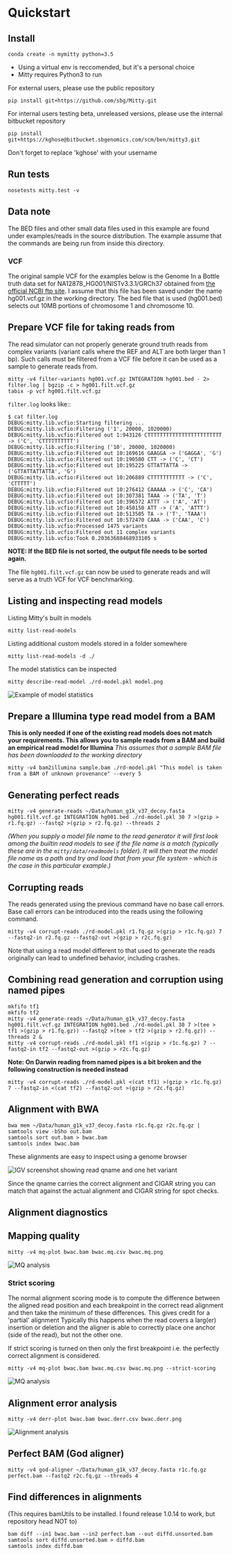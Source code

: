 Quickstart
==========

Install
-------
```
conda create -n mymitty python=3.5
```
* Using a virtual env is reccomended, but it's a personal choice
* Mitty requires Python3 to run

For external users, please use the public repository

```
pip install git+https://github.com/sbg/Mitty.git
```


For internal users testing beta, unreleased versions, please use the internal bitbucket repository

```
pip install git+https://kghose@bitbucket.sbgenomics.com/scm/ben/mitty3.git
```

Don't forget to replace 'kghose' with your username


Run tests
---------

```
nosetests mitty.test -v
```

Data note
---------
The BED files and other small data files used in this example are found under examples/reads in the source
distribution. The example assume that the commands are being run from inside this directory. 


### VCF

The original sample VCF for the examples below is the Genome In a Bottle truth data set for 
NA12878_HG001/NISTv3.3.1/GRCh37 obtained from [the official NCBI ftp site][giab]. I assume that this
file has been saved under the name hg001.vcf.gz in the working directory. The bed file that is used
(hg001.bed) selects out 10MB portions of chromosome 1 and chromosome 10.

[giab]: ftp://ftp-trace.ncbi.nlm.nih.gov/giab/ftp/release/NA12878_HG001/NISTv3.3.1/GRCh37/



Prepare VCF file for taking reads from
--------------------------------------
The read simulator can not properly generate ground truth reads from complex variants (variant calls where the REF and
ALT are both larger than 1 bp). Such calls must be filtered from a VCF file before it can be used as a sample to
generate reads from.

```
mitty -v4 filter-variants hg001.vcf.gz INTEGRATION hg001.bed - 2> filter.log | bgzip -c > hg001.filt.vcf.gz
tabix -p vcf hg001.filt.vcf.gz
```

`filter.log` looks like::

```
$ cat filter.log 
DEBUG:mitty.lib.vcfio:Starting filtering ...
DEBUG:mitty.lib.vcfio:Filtering ('1', 20000, 1020000)
DEBUG:mitty.lib.vcfio:Filtered out 1:943126 CTTTTTTTTTTTTTTTTTTTTTTTT -> ('C', 'CTTTTTTTTTT')
DEBUG:mitty.lib.vcfio:Filtering ('10', 20000, 1020000)
DEBUG:mitty.lib.vcfio:Filtered out 10:169616 GAAGGA -> ('GAGGA', 'G')
DEBUG:mitty.lib.vcfio:Filtered out 10:190580 CTT -> ('C', 'CT')
DEBUG:mitty.lib.vcfio:Filtered out 10:195225 GTTATTATTA -> ('GTTATTATTATTA', 'G')
DEBUG:mitty.lib.vcfio:Filtered out 10:206889 CTTTTTTTTTTT -> ('C', 'CTTTTT')
DEBUG:mitty.lib.vcfio:Filtered out 10:276412 CAAAAA -> ('C', 'CA')
DEBUG:mitty.lib.vcfio:Filtered out 10:307381 TAAA -> ('TA', 'T')
DEBUG:mitty.lib.vcfio:Filtered out 10:396572 ATTT -> ('A', 'AT')
DEBUG:mitty.lib.vcfio:Filtered out 10:450150 ATT -> ('A', 'ATTT')
DEBUG:mitty.lib.vcfio:Filtered out 10:513505 TA -> ('T', 'TAAA')
DEBUG:mitty.lib.vcfio:Filtered out 10:572470 CAAA -> ('CAA', 'C')
DEBUG:mitty.lib.vcfio:Processed 1475 variants
DEBUG:mitty.lib.vcfio:Filtered out 11 complex variants
DEBUG:mitty.lib.vcfio:Took 0.20363688468933105 s
```

**NOTE: If the BED file is not sorted, the output file needs to be sorted again.**

The file `hg001.filt.vcf.gz` can now be used to generate reads and will serve as a truth VCF for VCF benchmarking.



Listing and inspecting read models
----------------------------------

Listing Mitty's built in models
```
mitty list-read-models
```

Listing additional custom models stored in a folder somewhere
```
mitty list-read-models -d ./
```

The model statistics can be inspected
```
mitty describe-read-model ./rd-model.pkl model.png
```

![Example of model statistics](docs/images/model.png?raw=true "Example of model statistics")


Prepare a Illumina type read model from a BAM
---------------------------------------------
**This is only needed if one of the existing read models does not match your requirements. This allows you to 
sample reads from a BAM and build an empirical read model for Illumina**
_This assumes that a sample BAM file has been downloaded to the working directory_

```
mitty -v4 bam2illumina sample.bam ./rd-model.pkl "This model is taken from a BAM of unknown provenance" --every 5
```

  
Generating perfect reads
------------------------
```
mitty -v4 generate-reads ~/Data/human_g1k_v37_decoy.fasta hg001.filt.vcf.gz INTEGRATION hg001.bed ./rd-model.pkl 30 7 >(gzip > r1.fq.gz) --fastq2 >(gzip > r2.fq.gz) --threads 2
```

_(When you supply a model file name to the read generator it will first look among the builtin
read models to see if the file name is a match (typically these are in the `mitty/data/readmodels`
folder). It will then treat the model file name as a path and try and load that from your 
file system - which is the case in this particular example.)_


Corrupting reads
----------------
The reads generated using the previous command have no base call errors. Base call errors can be introduced into the
reads using the following command.

```
mitty -v4 corrupt-reads ./rd-model.pkl r1.fq.gz >(gzip > r1c.fq.gz) 7 --fastq2-in r2.fq.gz --fastq2-out >(gzip > r2c.fq.gz)
```

Note that using a read model different to that used to generate the reads originally can lead to undefined behavior, 
including crashes.


Combining read generation and corruption using named pipes
----------------------------------------------------------
```
mkfifo tf1
mkfifo tf2
mitty -v4 generate-reads ~/Data/human_g1k_v37_decoy.fasta hg001.filt.vcf.gz INTEGRATION hg001.bed ./rd-model.pkl 30 7 >(tee > tf1 >(gzip > r1.fq.gz)) --fastq2 >(tee > tf2 >(gzip > r2.fq.gz)) --threads 2 &
mitty -v4 corrupt-reads ./rd-model.pkl tf1 >(gzip > r1c.fq.gz) 7 --fastq2-in tf2 --fastq2-out >(gzip > r2c.fq.gz)
```

**Note: On Darwin reading from named pipes is a bit broken and the following construction is needed instead**
```
mitty -v4 corrupt-reads ./rd-model.pkl <(cat tf1) >(gzip > r1c.fq.gz) 7 --fastq2-in <(cat tf2) --fastq2-out >(gzip > r2c.fq.gz)
```


Alignment with BWA
------------------

```
bwa mem ~/Data/human_g1k_v37_decoy.fasta r1c.fq.gz r2c.fq.gz | samtools view -bSho out.bam
samtools sort out.bam > bwac.bam
samtools index bwac.bam
```


These alignments are easy to inspect using a genome browser

![IGV screenshot showing read qname and one het variant](docs/images/igv-alignment-qname.png?raw=true "IGV screenshot showing read qname and one het variant")

Since the qname carries the correct alignment and CIGAR string you can match that against the actual alignment and
CIGAR string for spot checks.


Alignment diagnostics
---------------------

## Mapping quality
```
mitty -v4 mq-plot bwac.bam bwac.mq.csv bwac.mq.png
```

![MQ analysis](docs/images/bwac.mq.png?raw=true "MQ analysis")


### Strict scoring
The normal alignment scoring mode is to compute the difference between the aligned read position and each breakpoint in
the correct read alignment and then take the minimum of these differences. This gives credit for a 'partial' alignment
Typically this happens when the read covers a larg(er) insertion or deletion and the aligner is able to correctly place
one anchor (side of the read), but not the other one.

If strict scoring is turned on then only the first breakpoint i.e. the perfectly correct alignment is considered.


```
mitty -v4 mq-plot bwac.bam bwac.mq.csv bwac.mq.png --strict-scoring
```

![MQ analysis](docs/images/bwac.mq-strict.png?raw=true "MQ analysis")


## Alignment error analysis
```
mitty -v4 derr-plot bwac.bam bwac.derr.csv bwac.derr.png
```

![Alignment analysis](docs/images/bwac.derr.png?raw=true "Alignment analysis")



Perfect BAM (God aligner)
-------------------------

```
mitty -v4 god-aligner ~/Data/human_g1k_v37_decoy.fasta r1c.fq.gz perfect.bam --fastq2 r2c.fq.gz --threads 4
```

Find differences in alignments
------------------------------
(This requires bamUtils to be installed. I found release 1.0.14 to work, but repository head NOT to)

```
bam diff --in1 bwac.bam --in2 perfect.bam --out diffd.unsorted.bam
samtools sort diffd.unsorted.bam > diffd.bam
samtools index diffd.bam
```
